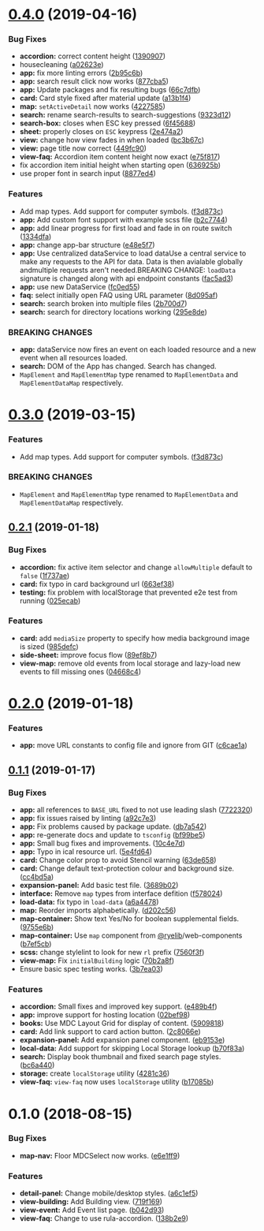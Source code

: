 # [0.4.0](https://github.com/ryersonlibrary/building-info-system/compare/v0.2.1...v0.4.0) (2019-04-16)


### Bug Fixes

* **accordion:** correct content height ([1390907](https://github.com/ryersonlibrary/building-info-system/commit/1390907))
* housecleaning ([a02623e](https://github.com/ryersonlibrary/building-info-system/commit/a02623e))
* **app:** fix more linting errors ([2b95c6b](https://github.com/ryersonlibrary/building-info-system/commit/2b95c6b))
* **app:** search result click now works ([877cba5](https://github.com/ryersonlibrary/building-info-system/commit/877cba5))
* **app:** Update packages and fix resulting bugs ([66c7dfb](https://github.com/ryersonlibrary/building-info-system/commit/66c7dfb))
* **card:** Card style fixed after material update ([a13b1f4](https://github.com/ryersonlibrary/building-info-system/commit/a13b1f4))
* **map:** `setActiveDetail` now works ([4227585](https://github.com/ryersonlibrary/building-info-system/commit/4227585))
* **search:** rename search-results to search-suggestions ([9323d12](https://github.com/ryersonlibrary/building-info-system/commit/9323d12))
* **search-box:** closes when ESC key pressed ([6f45688](https://github.com/ryersonlibrary/building-info-system/commit/6f45688))
* **sheet:** properly closes on `ESC` keypress ([2e474a2](https://github.com/ryersonlibrary/building-info-system/commit/2e474a2))
* **view:** change how view fades in when loaded ([bc3b67c](https://github.com/ryersonlibrary/building-info-system/commit/bc3b67c))
* **view:** page title now correct ([449fc90](https://github.com/ryersonlibrary/building-info-system/commit/449fc90))
* **view-faq:** Accordion item content height now exact ([e75f817](https://github.com/ryersonlibrary/building-info-system/commit/e75f817))
* fix accordion item initial height when starting open ([636925b](https://github.com/ryersonlibrary/building-info-system/commit/636925b))
* use proper font in search input ([8877ed4](https://github.com/ryersonlibrary/building-info-system/commit/8877ed4))


### Features

* Add map types.  Add support for computer symbols. ([f3d873c](https://github.com/ryersonlibrary/building-info-system/commit/f3d873c))
* **app:** Add custom font support with example scss file ([b2c7744](https://github.com/ryersonlibrary/building-info-system/commit/b2c7744))
* **app:** add linear progress for first load and fade in on route switch ([1334dfa](https://github.com/ryersonlibrary/building-info-system/commit/1334dfa))
* **app:** change app-bar structure ([e48e5f7](https://github.com/ryersonlibrary/building-info-system/commit/e48e5f7))
* **app:** Use centralized dataService to load dataUse a central service to make any requests to the API for data.  Data is then avialable globally andmultiple requests aren't needed.BREAKING CHANGE: `loadData` signature is changed along with api endpoint constants ([fac5ad3](https://github.com/ryersonlibrary/building-info-system/commit/fac5ad3))
* **app:** use new DataService ([fc0ed55](https://github.com/ryersonlibrary/building-info-system/commit/fc0ed55))
* **faq:** select initially open FAQ using URL parameter ([8d095af](https://github.com/ryersonlibrary/building-info-system/commit/8d095af))
* **search:** search broken into multiple files ([2b700d7](https://github.com/ryersonlibrary/building-info-system/commit/2b700d7))
* **search:** search for directory locations working ([295e8de](https://github.com/ryersonlibrary/building-info-system/commit/295e8de))


### BREAKING CHANGES

* **app:** dataService now fires an event on each loaded resource and a new event when all
resources loaded.
* **search:** DOM of the App has changed.  Search has changed.
* `MapElement` and `MapElementMap` type renamed to `MapElementData` and
`MapElementDataMap` respectively.



# [0.3.0](https://github.com/ryersonlibrary/building-info-system/compare/v0.2.1...v0.3.0) (2019-03-15)


### Features

* Add map types.  Add support for computer symbols. ([f3d873c](https://github.com/ryersonlibrary/building-info-system/commit/f3d873c))


### BREAKING CHANGES

* `MapElement` and `MapElementMap` type renamed to `MapElementData` and
`MapElementDataMap` respectively.



## [0.2.1](https://github.com/ryersonlibrary/building-info-system/compare/v0.2.0...v0.2.1) (2019-01-18)


### Bug Fixes

* **accordion:** fix active item selector and change `allowMultiple` default to `false` ([1f737ae](https://github.com/ryersonlibrary/building-info-system/commit/1f737ae))
* **card:** fix typo in card background url ([663ef38](https://github.com/ryersonlibrary/building-info-system/commit/663ef38))
* **testing:** fix problem with localStorage that prevented e2e test from running ([025ecab](https://github.com/ryersonlibrary/building-info-system/commit/025ecab))


### Features

* **card:** add `mediaSize` property to specify how media background image is sized ([985defc](https://github.com/ryersonlibrary/building-info-system/commit/985defc))
* **side-sheet:** improve focus flow ([89ef8b7](https://github.com/ryersonlibrary/building-info-system/commit/89ef8b7))
* **view-map:** remove old events from local storage and lazy-load new events to fill missing ones ([04668c4](https://github.com/ryersonlibrary/building-info-system/commit/04668c4))



# [0.2.0](https://github.com/ryersonlibrary/building-info-system/compare/v0.1.1...v0.2.0) (2019-01-18)


### Features

* **app:** move URL constants to config file and ignore from GIT ([c6cae1a](https://github.com/ryersonlibrary/building-info-system/commit/c6cae1a))



## [0.1.1](https://github.com/ryersonlibrary/building-info-system/compare/v1.0.0...v0.1.1) (2019-01-17)


### Bug Fixes

* **app:** all references to `BASE_URL` fixed to not use leading slash ([7722320](https://github.com/ryersonlibrary/building-info-system/commit/7722320))
* **app:** fix issues raised by linting ([a92c7e3](https://github.com/ryersonlibrary/building-info-system/commit/a92c7e3))
* **app:** Fix problems caused by package update. ([db7a542](https://github.com/ryersonlibrary/building-info-system/commit/db7a542))
* **app:** re-generate docs and update to `tsconfig` ([bf99be5](https://github.com/ryersonlibrary/building-info-system/commit/bf99be5))
* **app:** Small bug fixes and improvements. ([10c4e7d](https://github.com/ryersonlibrary/building-info-system/commit/10c4e7d))
* **app:** Typo in ical resource url. ([5e4fd64](https://github.com/ryersonlibrary/building-info-system/commit/5e4fd64))
* **card:** Change color prop to avoid Stencil warning ([63de658](https://github.com/ryersonlibrary/building-info-system/commit/63de658))
* **card:** Change default text-protection colour and background size. ([cc4bd5a](https://github.com/ryersonlibrary/building-info-system/commit/cc4bd5a))
* **expansion-panel:** Add basic test file. ([3689b02](https://github.com/ryersonlibrary/building-info-system/commit/3689b02))
* **interface:** Remove `map` types from interface defition ([f578024](https://github.com/ryersonlibrary/building-info-system/commit/f578024))
* **load-data:** fix typo in `load-data` ([a6a4478](https://github.com/ryersonlibrary/building-info-system/commit/a6a4478))
* **map:** Reorder imports alphabetically. ([d202c56](https://github.com/ryersonlibrary/building-info-system/commit/d202c56))
* **map-container:** Show text Yes/No for boolean supplemental fields. ([9755e6b](https://github.com/ryersonlibrary/building-info-system/commit/9755e6b))
* **map-container:** Use `map` component from [@ryelib](https://github.com/ryelib)/web-components ([b7ef5cb](https://github.com/ryersonlibrary/building-info-system/commit/b7ef5cb))
* **scss:** change stylelint to look for new `rl` prefix ([7560f3f](https://github.com/ryersonlibrary/building-info-system/commit/7560f3f))
* **view-map:** Fix `initialBuilding` logic ([70b2a8f](https://github.com/ryersonlibrary/building-info-system/commit/70b2a8f))
* Ensure basic spec testing works. ([3b7ea03](https://github.com/ryersonlibrary/building-info-system/commit/3b7ea03))


### Features

* **accordion:** Small fixes and improved key support. ([e489b4f](https://github.com/ryersonlibrary/building-info-system/commit/e489b4f))
* **app:** improve support for hosting location ([02bef98](https://github.com/ryersonlibrary/building-info-system/commit/02bef98))
* **books:** Use MDC Layout Grid for display of content. ([5909818](https://github.com/ryersonlibrary/building-info-system/commit/5909818))
* **card:** Add link support to card action button. ([2c8066e](https://github.com/ryersonlibrary/building-info-system/commit/2c8066e))
* **expansion-panel:** Add expansion panel component. ([eb9153e](https://github.com/ryersonlibrary/building-info-system/commit/eb9153e))
* **local-data:** Add support for skipping Local Storage lookup ([b70f83a](https://github.com/ryersonlibrary/building-info-system/commit/b70f83a))
* **search:** Display book thumbnail and fixed search page styles. ([bc6a440](https://github.com/ryersonlibrary/building-info-system/commit/bc6a440))
* **storage:** create `localStorage` utility ([4281c36](https://github.com/ryersonlibrary/building-info-system/commit/4281c36))
* **view-faq:** `view-faq` now uses `localStorage` utility ([b17085b](https://github.com/ryersonlibrary/building-info-system/commit/b17085b))



<a name="0.1.0"></a>
# 0.1.0 (2018-08-15)


### Bug Fixes

* **map-nav:** Floor MDCSelect now works. ([e6e1ff9](https://github.com/ryersonlibrary/building-info-system/commit/e6e1ff9))


### Features

* **detail-panel:** Change mobile/desktop styles. ([a6c1ef5](https://github.com/ryersonlibrary/building-info-system/commit/a6c1ef5))
* **view-building:** Add Building view. ([719f169](https://github.com/ryersonlibrary/building-info-system/commit/719f169))
* **view-event:** Add Event list page. ([b042d93](https://github.com/ryersonlibrary/building-info-system/commit/b042d93))
* **view-faq:** Change to use rula-accordion. ([138b2e9](https://github.com/ryersonlibrary/building-info-system/commit/138b2e9))



